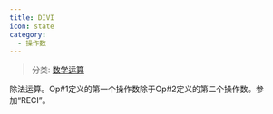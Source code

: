 ```yaml
---
title: DIVI
icon: state
category:
  - 操作数
---
```


> 分类: [数学运算](/hb/operands/136/899/  "Zemax 操作数 数学运算")

除法运算。Op#1定义的第一个操作数除于Op#2定义的第二个操作数。参加“RECI”。